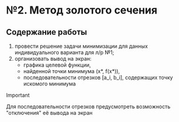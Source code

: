 # №2. Метод золотого сечения
## Содержание работы
1) провести решение задачи минимизации для данных индивидуального варианта для л/р №1;
2) организовать вывод на экран:
   * графика целевой функции,
   * найденной точки минимума (x*, f(x*)),
   * последовательности отрезков [a_i, b_i], содержащих точку искомого минимума
> [!IMPORTANT]
> Для последовательности отрезков предусмотреть возможность "отключения" её вывода на экран
